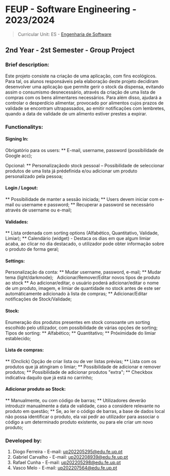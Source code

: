 # FEUP - Software Engineering - 2023/2024
> Curricular Unit: ES - [Engenharia de Software](https://sigarra.up.pt/feup/pt/ucurr_geral.ficha_uc_view?pv_ocorrencia_id=520322)

## 2nd Year - 2st Semester - Group Project

### Brief description:

Este projeto consiste na criação de uma aplicação, com fins ecológicos. Para tal, os alunos responsáveis pela elaboração deste projeto decidiram desenvolver uma aplicação que permite gerir o stock da dispensa, evitando assim o consumismo desnecessário, através da criação de uma lista de compras com os bens alimentares necessários. Para além disso, ajudará a controlar o desperdício alimentar, provocado por alimentos cujos prazos de validade se encontram ultrapassados, ao emitir notificações com lembretes, quando a data de validade de um alimento estiver prestes a expirar.

### Functionalitys:

#### Signing In:
Obrigatório para os users:
** E-mail, username, password     (possibilidade de Google acc);

Opcional:
** Personalizaçãodo stock pessoal – Possibilidade de seleccionar produtos de uma lista já prédefinida e/ou adicionar um produto personalizado pela pessoa;

#### Login / Logout:
** Possibilidade de manter a sessão iniciada;
** Users devem iniciar com e-mail ou username e password;
** Recuperar a password se necessário através de username ou e-mail;

#### Validades:
** Lista ordenada com sorting options (Alfabético, Quantitativo, Validade, Limiar);
** Calendário (widget) - Destaca os dias em que algum limiar acaba, ao clicar no dia destacado, o utilizador pode obter informação sobre o produto de forma geral;

#### Settings:
Personalização da conta:
** Mudar username, password, e-mail;
** Mudar tema (light/darkmode);
 
Adicionar/Remover/Editar novos tipos de produto ao stock
** Ao adicionar/editar, o     usuário poderá adicionar/editar o nome de um produto, imagem, e limiar de     quantidade no stock antes de este ser automáticamente adicionado à lista de compras;
** Adicionar/Editar notificações de Stock/Validade;

#### Stock:
Enumeração dos produtos presentes em stock consoante um sorting escolhido pelo utilizador, com possibilidade de várias opções de sorting;
Tipos de sorting:
** Alfabético;
** Quantitativo;
** Próximidade do limiar establecido;

#### Lista de compras:
** (Onclick) Opção de criar lista ou de ver listas prévias;
** Lista com os produtos que já atingiram o limiar;
** Possibilidade de adicionar e remover produtos;
** Possibilidade de adicionar produtos "extra";
** Checkbox indicativa daquilo que já está no carrinho;

#### Adicionar produto ao Stock:
** Manualmente, ou com código de barras;
** Utilizadores deverão introduzir manualmente a data de validade, caso a considere relevante no produto em questão;
** Se, ao ler o código de barras, a base de dados local não possa identificar o produto, ela vai pedir ao utilizador para associar o código a um determinado produto existente, ou para ele criar um novo produto;

### Developed by:

1. Diogo Ferreira - E-mail: up202205295@edu.fe.up.pt
2. Gabriel Carvalho - E-mail: up202208939@edu.fe.up.pt
3. Rafael Cunha - E-mail: up202205298@edu.fe.up.pt
4. Vasco Melo - E-mail: up202207564@edu.fe.up.pt
